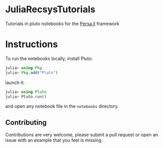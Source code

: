 # JuliaRecsysTutorials

Tutorials in pluto notebooks for the [Persa.jl](https://github.com/JuliaRecsys/Persa.jl) framework 

# Instructions

To run the notebooks locally, install Pluto:

```julia
julia> using Pkg
julia> Pkg.add("Pluto")
```

launch it:

```julia
julia> using Pluto
julia> Pluto.run()
```

and open any notebook file in the `notebooks` directory.

## Contributing

Contributions are very welcome, please submit a pull request or open an issue with an example that you feel is missing.
